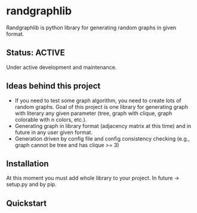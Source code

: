 randgraphlib
============

Randgraphlib is python library for generating random graphs in given format.

Status: ACTIVE
--------------

Under active development and maintenance.

Ideas behind this project
-------------------------

 - If you need to test some graph algorithm, you need to create lots of random graphs. Goal of this project is one library for generating graph with literary any given parameter (tree, graph with clique, graph colorable with n colors, etc.).
 - Generating graph in library format (adjacency matrix at this time) and in future in any user given format.
 - Generation driven by config file and config consistency checking (e.g., graph cannot be tree and has clique >= 3)

Installation
------------

At this moment you must add whole library to your project. In future -> setup.py and by pip.

Quickstart
----------